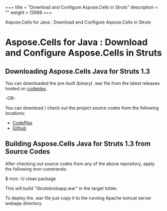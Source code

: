 +++
title = "Download and Configure Aspose.Cells in Struts" 
description = "" 
weight = 12688 
+++

Aspose.Cells for Java : Download and Configure Aspose.Cells in Struts  

# Aspose.Cells for Java : Download and Configure Aspose.Cells in Struts


## Downloading Aspose.Cells Java for Struts 1.3

You can downloaded the pre-built (binary) .war file from the latest releases hosted on [codeplex](http://aspose-cellsforstruts.codeplex.com/releases).

\-OR-

You can download / check out the project source codes from the following locations:

*   [CodePlex](https://asposecellsforstruts.codeplex.com)
*   [Github](https://github.com/aspose-cells/Aspose.Cells-for-Java/tree/master/Plugins/Aspose_Cells_for_Struts)

## Building Aspose.Cells Java for Struts 1.3 from Source Codes

After checking out source codes from any of the above repository, apply the following mvn commands:

$ mvn -U clean package 

This will build "Strutsbookapp.war" in the target tolder.

To deploy the .war file just copy it to the running Apache tomcat server webapp directory.

